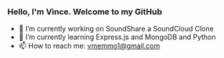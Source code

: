### Hello, I'm Vince. Welcome to my GitHub

- 🔭 I’m currently working on SoundShare a SoundCloud Clone
- 🌱 I’m currently learning Express.js and MongoDB and Python
- 📫 How to reach me: vmemmo1@gmail.com

<!--
**vince-memmo/vince-memmo** is a ✨ _special_ ✨ repository because its `README.md` (this file) appears on your GitHub profile.

Here are some ideas to get you started:

- 🔭 I’m currently working on ...
- 🌱 I’m currently learning ...
- 👯 I’m looking to collaborate on ...
- 🤔 I’m looking for help with ...
- 💬 Ask me about ...
- 📫 How to reach me: ...
- 😄 Pronouns: ...
- ⚡ Fun fact: ...
-->

